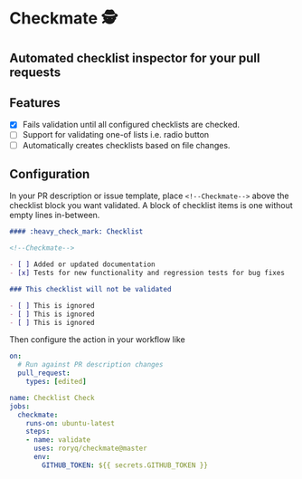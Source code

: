 # Checkmate 🕵️

## Automated checklist inspector for your pull requests

## Features

- [x] Fails validation until all configured checklists are checked.
- [ ] Support for validating one-of lists i.e. radio button
- [ ] Automatically creates checklists based on file changes.

## Configuration

In your PR description or issue template, place `<!--Checkmate-->` above the checklist block you want validated. A block of checklist
items is one without empty lines in-between.

```markdown
#### :heavy_check_mark: Checklist

<!--Checkmate-->

- [ ] Added or updated documentation
- [x] Tests for new functionality and regression tests for bug fixes

### This checklist will not be validated

- [ ] This is ignored
- [ ] This is ignored
- [ ] This is ignored
```

Then configure the action in your workflow like

```yaml
on:
  # Run against PR description changes
  pull_request:
    types: [edited]

name: Checklist Check
jobs:
  checkmate:
    runs-on: ubuntu-latest
    steps:
    - name: validate
      uses: roryq/checkmate@master
      env:
        GITHUB_TOKEN: ${{ secrets.GITHUB_TOKEN }}
```